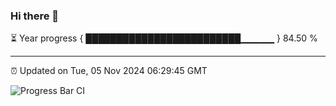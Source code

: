 ### Hi there 👋

⏳ Year progress { █████████████████████████▁▁▁▁▁ } 84.50 %

---

⏰ Updated on Tue, 05 Nov 2024 06:29:45 GMT

![Progress Bar CI](https://github.com/ZhaoGui/ZhaoGui/workflows/Progress%20Bar%20CI/badge.svg)
